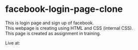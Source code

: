 # facebook-login-page-clone

This is login page and sign up  of facebook. <br>
This webpage is creating using HTML and CSS (internal CSS).<br>
This page is created as assignment in training.

 Live at: 
